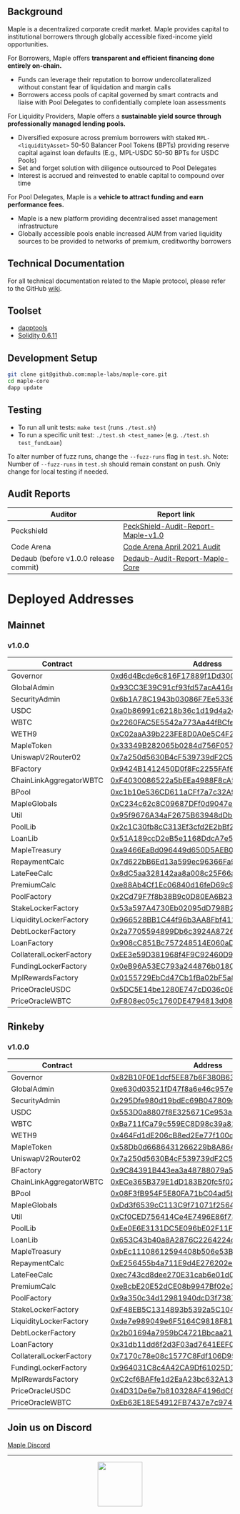 ## Background
Maple is a decentralized corporate credit market. Maple provides capital to institutional borrowers through globally accessible fixed-income yield opportunities.

For Borrowers, Maple offers **transparent and efficient financing done entirely on-chain.**

* Funds can leverage their reputation to borrow undercollateralized without constant fear of liquidation and margin calls
* Borrowers access pools of capital governed by smart contracts and liaise with Pool Delegates to confidentially complete loan assessments

For Liquidity Providers, Maple offers a **sustainable yield source through professionally managed lending pools.**

* Diversified exposure across premium borrowers with staked `MPL-<liquidityAsset>` 50-50 Balancer Pool Tokens (BPTs) providing reserve capital against loan defaults (E.g., MPL-USDC 50-50 BPTs for USDC Pools)
* Set and forget solution with diligence outsourced to Pool Delegates
* Interest is accrued and reinvested to enable capital to compound over time

For Pool Delegates, Maple is a **vehicle to attract funding and earn performance fees.**

* Maple is a new platform providing decentralised asset management infrastructure
* Globally accessible pools enable increased AUM from varied liquidity sources to be provided to networks of premium, creditworthy borrowers

## Technical Documentation

For all technical documentation related to the Maple protocol, please refer to the GitHub [wiki](https://github.com/maple-labs/maple-core/wiki).

## Toolset

- <a href="https://github.com/dapphub/dapptools">dapptools</a>
- <a href="https://docs.soliditylang.org/en/v0.6.11/">Solidity 0.6.11</a>

## Development Setup

```sh
git clone git@github.com:maple-labs/maple-core.git
cd maple-core
dapp update
```

## Testing

- To run all unit tests: `make test` (runs `./test.sh`)
- To run a specific unit test: `./test.sh <test_name>` (e.g. `./test.sh test_fundLoan`)

To alter number of fuzz runs, change the `--fuzz-runs` flag in `test.sh`. Note: Number of `--fuzz-runs` in `test.sh` should remain constant on push. Only change for local testing if needed.

## Audit Reports
| Auditor | Report link |
|---|---|
| Peckshield                            | [PeckShield-Audit-Report-Maple-v1.0](https://github.com/maple-labs/maple-core/files/6423601/PeckShield-Audit-Report-Maple-v1.0.1.pdf) |
| Code Arena                            | [Code Arena April 2021 Audit](https://code423n4.com/reports/2021-04-maple/) |
| Dedaub (before v1.0.0 release commit) | [Dedaub-Audit-Report-Maple-Core](https://github.com/maple-labs/maple-core/files/6423621/Dedaub-Audit-Report-Maple-Core.2.pdf) |

# Deployed Addresses

## Mainnet
### v1.0.0
| Contract | Address |
| -------- | ------- |
| Governor                | [0xd6d4Bcde6c816F17889f1Dd3000aF0261B03a196](https://etherscan.io/address/0xd6d4Bcde6c816F17889f1Dd3000aF0261B03a196) |
| GlobalAdmin             | [0x93CC3E39C91cf93fd57acA416ed6fE66e8bdD573](https://etherscan.io/address/0x93CC3E39C91cf93fd57acA416ed6fE66e8bdD573) |
| SecurityAdmin           | [0x6b1A78C1943b03086F7Ee53360f9b0672bD60818](https://etherscan.io/address/0x6b1A78C1943b03086F7Ee53360f9b0672bD60818) |
| USDC                    | [0xa0b86991c6218b36c1d19d4a2e9eb0ce3606eb48](https://etherscan.io/address/0xa0b86991c6218b36c1d19d4a2e9eb0ce3606eb48) |
| WBTC                    | [0x2260FAC5E5542a773Aa44fBCfeDf7C193bc2C599](https://etherscan.io/address/0x2260FAC5E5542a773Aa44fBCfeDf7C193bc2C599) |
| WETH9                   | [0xC02aaA39b223FE8D0A0e5C4F27eAD9083C756Cc2](https://etherscan.io/address/0xC02aaA39b223FE8D0A0e5C4F27eAD9083C756Cc2) |
| MapleToken              | [0x33349B282065b0284d756F0577FB39c158F935e6](https://etherscan.io/address/0x33349B282065b0284d756F0577FB39c158F935e6) |
| UniswapV2Router02       | [0x7a250d5630B4cF539739dF2C5dAcb4c659F2488D](https://etherscan.io/address/0x7a250d5630B4cF539739dF2C5dAcb4c659F2488D) |
| BFactory                | [0x9424B1412450D0f8Fc2255FAf6046b98213B76Bd](https://etherscan.io/address/0x9424B1412450D0f8Fc2255FAf6046b98213B76Bd) |
| ChainLinkAggregatorWBTC | [0xF4030086522a5bEEa4988F8cA5B36dbC97BeE88c](https://etherscan.io/address/0xF4030086522a5bEEa4988F8cA5B36dbC97BeE88c) |
| BPool                   | [0xc1b10e536CD611aCFf7a7c32A9E29cE6A02Ef6ef](https://etherscan.io/address/0xc1b10e536CD611aCFf7a7c32A9E29cE6A02Ef6ef) |
| MapleGlobals            | [0xC234c62c8C09687DFf0d9047e40042cd166F3600](https://etherscan.io/address/0xC234c62c8C09687DFf0d9047e40042cd166F3600) |
| Util                    | [0x95f9676A34aF2675B63948dDba8F8c798741A52a](https://etherscan.io/address/0x95f9676A34aF2675B63948dDba8F8c798741A52a) |
| PoolLib                 | [0x2c1C30fb8cC313Ef3cfd2E2bBf2da88AdD902C30](https://etherscan.io/address/0x2c1C30fb8cC313Ef3cfd2E2bBf2da88AdD902C30) |
| LoanLib                 | [0x51A189ccD2eB5e1168DdcA7e59F7c8f39AA52232](https://etherscan.io/address/0x51A189ccD2eB5e1168DdcA7e59F7c8f39AA52232) |
| MapleTreasury           | [0xa9466EaBd096449d650D5AEB0dD3dA6F52FD0B19](https://etherscan.io/address/0xa9466EaBd096449d650D5AEB0dD3dA6F52FD0B19) |
| RepaymentCalc           | [0x7d622bB6Ed13a599ec96366Fa95f2452c64ce602](https://etherscan.io/address/0x7d622bB6Ed13a599ec96366Fa95f2452c64ce602) |
| LateFeeCalc             | [0x8dC5aa328142aa8a008c25F66a77eaA8E4B46f3c](https://etherscan.io/address/0x8dC5aa328142aa8a008c25F66a77eaA8E4B46f3c) |
| PremiumCalc             | [0xe88Ab4Cf1Ec06840d16feD69c964aD9DAFf5c6c2](https://etherscan.io/address/0xe88Ab4Cf1Ec06840d16feD69c964aD9DAFf5c6c2) |
| PoolFactory             | [0x2Cd79F7f8b38B9c0D80EA6B230441841A31537eC](https://etherscan.io/address/0x2Cd79F7f8b38B9c0D80EA6B230441841A31537eC) |
| StakeLockerFactory      | [0x53a597A4730Eb02095dD798B203Dcc306348B8d6](https://etherscan.io/address/0x53a597A4730Eb02095dD798B203Dcc306348B8d6) |
| LiquidityLockerFactory  | [0x966528BB1C44f96b3AA8Fbf411ee896116b068C9](https://etherscan.io/address/0x966528BB1C44f96b3AA8Fbf411ee896116b068C9) |
| DebtLockerFactory       | [0x2a7705594899Db6c3924A872676E54f041d1f9D8](https://etherscan.io/address/0x2a7705594899Db6c3924A872676E54f041d1f9D8) |
| LoanFactory             | [0x908cC851Bc757248514E060aD8Bd0a03908308ee](https://etherscan.io/address/0x908cC851Bc757248514E060aD8Bd0a03908308ee) |
| CollateralLockerFactory | [0xEE3e59D381968f4F9C92460D9d5Cfcf5d3A67987](https://etherscan.io/address/0xEE3e59D381968f4F9C92460D9d5Cfcf5d3A67987) |
| FundingLockerFactory    | [0x0eB96A53EC793a244876b018073f33B23000F25b](https://etherscan.io/address/0x0eB96A53EC793a244876b018073f33B23000F25b) |
| MplRewardsFactory       | [0x0155729EbCd47Cb1fBa02bF5a8DA20FaF3860535](https://etherscan.io/address/0x0155729EbCd47Cb1fBa02bF5a8DA20FaF3860535) |
| PriceOracleUSDC         | [0x5DC5E14be1280E747cD036c089C96744EBF064E7](https://etherscan.io/address/0x5DC5E14be1280E747cD036c089C96744EBF064E7) |
| PriceOracleWBTC         | [0xF808ec05c1760DE4794813d08d2Bf1E16e7ECD0B](https://etherscan.io/address/0xF808ec05c1760DE4794813d08d2Bf1E16e7ECD0B) |

## Rinkeby
### v1.0.0
| Contract | Address |
| -------- | ------- |
| Governor                | [0x82B10F0E1dcf5EE87b6F380B63D2bED14Bf1F260](https://etherscan.io/address/0x82B10F0E1dcf5EE87b6F380B63D2bED14Bf1F260) |
| GlobalAdmin             | [0xe630d03521fD47f8a6e46c957eBb4fe2c5078A85](https://etherscan.io/address/0xe630d03521fD47f8a6e46c957eBb4fe2c5078A85) |
| SecurityAdmin           | [0x295Dfe980d19bdEc69B047809c2073b443747FE2](https://etherscan.io/address/0x295Dfe980d19bdEc69B047809c2073b443747FE2) |
| USDC                    | [0x553D0a8807f8E325671Ce953a4D00883CCE1ee56](https://etherscan.io/address/0x553D0a8807f8E325671Ce953a4D00883CCE1ee56) |
| WBTC                    | [0xBa711fCa79c559EC8D98c39a81876105A6C0cefa](https://etherscan.io/address/0xBa711fCa79c559EC8D98c39a81876105A6C0cefa) |
| WETH9                   | [0x464Fd1dE206cB8ed2Ee77f100dd75CaEdF1F9738](https://etherscan.io/address/0x464Fd1dE206cB8ed2Ee77f100dd75CaEdF1F9738) |
| MapleToken              | [0x58Db0d6686431266229b8A864381E8F42fff5408](https://etherscan.io/address/0x58Db0d6686431266229b8A864381E8F42fff5408) |
| UniswapV2Router02       | [0x7a250d5630B4cF539739dF2C5dAcb4c659F2488D](https://etherscan.io/address/0x7a250d5630B4cF539739dF2C5dAcb4c659F2488D) |
| BFactory                | [0x9C84391B443ea3a48788079a5f98e2EaD55c9309](https://etherscan.io/address/0x9C84391B443ea3a48788079a5f98e2EaD55c9309) |
| ChainLinkAggregatorWBTC | [0xECe365B379E1dD183B20fc5f022230C044d51404](https://etherscan.io/address/0xECe365B379E1dD183B20fc5f022230C044d51404) |
| BPool                   | [0x08F3fB954F5E80FA71bC04ad5bbbd534e60294C9](https://etherscan.io/address/0x08F3fB954F5E80FA71bC04ad5bbbd534e60294C9) |
| MapleGlobals            | [0xDd3f6539cC113C9f71071f2564616fE520B0c0EE](https://etherscan.io/address/0xDd3f6539cC113C9f71071f2564616fE520B0c0EE) |
| Util                    | [0xCf0CED756414Ce4E7496E86f73330338c1372fff](https://etherscan.io/address/0xCf0CED756414Ce4E7496E86f73330338c1372fff) |
| PoolLib                 | [0xEe0E6E3131DC5E096bE02F11Ff690dec5E05374f](https://etherscan.io/address/0xEe0E6E3131DC5E096bE02F11Ff690dec5E05374f) |
| LoanLib                 | [0x653C43b40a8A2876C2264224c5E1Db9cc1086830](https://etherscan.io/address/0x653C43b40a8A2876C2264224c5E1Db9cc1086830) |
| MapleTreasury           | [0xbEc11108612594408b506e53BBa93001a1a25607](https://etherscan.io/address/0xbEc11108612594408b506e53BBa93001a1a25607) |
| RepaymentCalc           | [0xE256455b4a711E9d4E276202e658C843a310FB64](https://etherscan.io/address/0xE256455b4a711E9d4E276202e658C843a310FB64) |
| LateFeeCalc             | [0xec743cd8dee270E31cab6e01d0533282105697A0](https://etherscan.io/address/0xec743cd8dee270E31cab6e01d0533282105697A0) |
| PremiumCalc             | [0xeBcbE20E52dCE08b9947Bf02e39000391CA756D7](https://etherscan.io/address/0xeBcbE20E52dCE08b9947Bf02e39000391CA756D7) |
| PoolFactory             | [0x9a350c34d12981940dcD3f73876e4b320cF3Cb65](https://etherscan.io/address/0x9a350c34d12981940dcD3f73876e4b320cF3Cb65) |
| StakeLockerFactory      | [0xF48EB5C1314893b5392a5C10446E9f331c53d627](https://etherscan.io/address/0xF48EB5C1314893b5392a5C10446E9f331c53d627) |
| LiquidityLockerFactory  | [0xde7e989049e6F5164C9818F81D7044353ad15311](https://etherscan.io/address/0xde7e989049e6F5164C9818F81D7044353ad15311) |
| DebtLockerFactory       | [0x2b01694a7959bC4721Bbcaa219eA076Ee746fb91](https://etherscan.io/address/0x2b01694a7959bC4721Bbcaa219eA076Ee746fb91) |
| LoanFactory             | [0x31db11dd6f2d3F03ad7641EEF07D181DCdE92eBf](https://etherscan.io/address/0x31db11dd6f2d3F03ad7641EEF07D181DCdE92eBf) |
| CollateralLockerFactory | [0x7170c78e08c1577C8Fdf106D959163B6bFDeB030](https://etherscan.io/address/0x7170c78e08c1577C8Fdf106D959163B6bFDeB030) |
| FundingLockerFactory    | [0x964031C8c4A42CA9Df61025D1C363f81660D06Fe](https://etherscan.io/address/0x964031C8c4A42CA9Df61025D1C363f81660D06Fe) |
| MplRewardsFactory       | [0xC2cf6BAFfe1d2EaA23bc632A1395B7b4828407b7](https://etherscan.io/address/0xC2cf6BAFfe1d2EaA23bc632A1395B7b4828407b7) |
| PriceOracleUSDC         | [0x4D31De6e7b810328AF4196dC6D5b400C31B34180](https://etherscan.io/address/0x4D31De6e7b810328AF4196dC6D5b400C31B34180) |
| PriceOracleWBTC         | [0xEb63E18E54912FB7437e7c974C0Cd03D8d830906](https://etherscan.io/address/0xEb63E18E54912FB7437e7c974C0Cd03D8d830906) |

## Join us on Discord

<a href="https://discord.gg/tuNYQse">Maple Discord</a>

---

<p align="center">
  <img src="https://user-images.githubusercontent.com/44272939/116272804-33e78d00-a74f-11eb-97ab-77b7e13dc663.png" height="100" />
</p>
